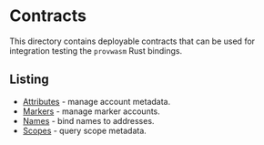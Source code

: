 # Contracts

This directory contains deployable contracts that can be used for integration testing the `provwasm`
Rust bindings.

## Listing

- [Attributes](attrs/README.md) - manage account metadata.
- [Markers](marker/README.md) - manage marker accounts.
- [Names](name/README.md) - bind names to addresses.
- [Scopes](scope/README.md) - query scope metadata.
